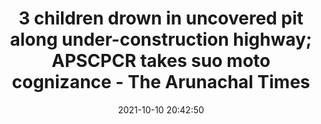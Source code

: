 ---
"title": "3 children drown in uncovered pit along under-construction highway; APSCPCR takes suo moto cognizance - The Arunachal Times"
"date": "2021-10-10 20:42:50"
"feed_name": "GOOGLENEWSCONSTRUCTION"
"feed_website": "https://news.google.com/search?q=construction%2Bincident&hl=en-US&gl=US&ceid=US:en"
"feed_rss": "https://news.google.com/rss/search?q=construction%2Bincident&hl=en-US&gl=US&ceid=US:en"
"link": "https://arunachaltimes.in/index.php/2021/10/11/3-children-drown-in-uncovered-pit-along-under-construction-highway-apscpcr-takes-suo-moto-cognizance/"
"source": "{'href': 'https://arunachaltimes.in', 'title': 'The Arunachal Times'}"
"file": "_posts/2021-1-1-1b515ceed7873bef206d4518e8fd7c1afcd6dde7.md"
"accident": "0"
"drilling": "0"
"dead": "0"
"injured": "0"
"arrested": "0"
"place": "unknown place"
"where": "unknown site"
"causes": "unknown"
"place_uri": "unknown place"
---